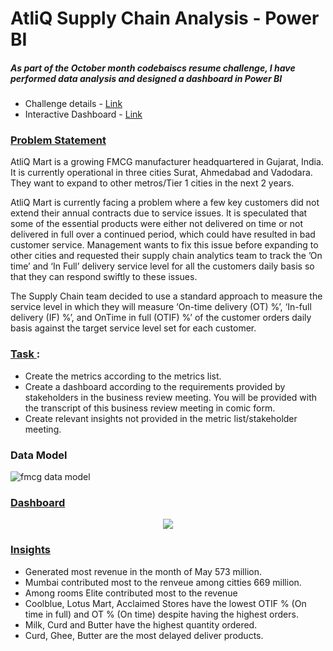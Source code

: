 # AtliQ Supply Chain Analysis - Power BI
##### As part of the October month codebaiscs resume challenge, I have performed data analysis and designed a dashboard in Power BI
- Challenge details - [Link](https://codebasics.io/challenge/codebasics-resume-project-challenge)
- Interactive Dashboard - [Link](https://app.powerbi.com/view?r=eyJrIjoiMmU3NGU5YTYtYmE1Ny00OGEzLWFjNGYtYmJjMDMzMDUxODg4IiwidCI6IjZmZTcyMzY3LTU1NTAtNDUxYy1iYzA3LWY2OGY1NGE5NmUwMSJ9)
### <ins> Problem Statement </ins>
AtliQ Mart is a growing FMCG manufacturer headquartered in Gujarat, India. It is currently operational in three cities Surat, Ahmedabad and Vadodara. They want to expand to other metros/Tier 1 cities in the next 2 years.

AtliQ Mart is currently facing a problem where a few key customers did not extend their annual contracts due to service issues. It is speculated that some of the essential products were either not delivered on time or not delivered in full over a continued period, which could have resulted in bad customer service. Management wants to fix this issue before expanding to other cities and requested their supply chain analytics team to track the ’On time’ and ‘In Full’ delivery service level for all the customers daily basis so that they can respond swiftly to these issues.

The Supply Chain team decided to use a standard approach to measure the service level in which they will measure ‘On-time delivery (OT) %’, ‘In-full delivery (IF) %’, and OnTime in full (OTIF) %’ of the customer orders daily basis against the target service level set for each customer.
### <ins> Task </ins> :
- Create the metrics according to the metrics list.
- Create a dashboard according to the requirements provided by stakeholders in the business 
 review meeting. You will be provided with the transcript of this business review meeting in 
 comic form.
- Create relevant insights not provided in the metric list/stakeholder meeting.
### Data Model

![fmcg data model](https://github.com/BhandariRitik/AtliQ_Mart_Supply_Chain/assets/175146421/38c8e147-8541-4438-af17-772ebe7083c4)

### <ins> Dashboard </ins>
<div align="center">
  <img src = "https://github.com/BhandariRitik/AtliQ_Mart_Supply_Chain/assets/175146421/bea719a3-9a80-46d0-be50-890dab6e83a9">
</div>


### <ins> Insights </ins>
- Generated most revenue in the month of May 573 million.
- Mumbai contributed most to the renveue among citties 669 million.
- Among rooms Elite contributed most to the revenue
- Coolblue, Lotus Mart, Acclaimed Stores have the lowest OTIF % (On time in full) and OT % (On time) despite
  having the highest orders.
- Milk, Curd and Butter have the highest quantity ordered.
- Curd, Ghee, Butter are the most delayed deliver products.
